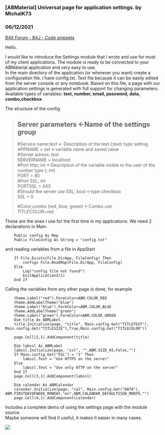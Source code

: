 ### [ABMaterial] Universal page for application settings. by MichalK73
### 06/12/2021
[B4X Forum - B4J - Code snippets](https://www.b4x.com/android/forum/threads/131563/)

Hello.  
  
I would like to introduce the Settings module that I wrote and use for most of my client applications. The module is ready to be connected to your ABMaterial application and very easy to use.  
In the main directory of the application (or wherever you want) create a configuration file. I have config.txt. Text file because it can be easily edited from the server console or any notebook. Based on this file, a page with our application settings is generated with full support for changing parameters.  
Available types of variables: **text, number, email, password, data, combo,checkbox**.  
  
The structure of the config  
  
> ## Server parameters <-Name of the settings group  
> #Service name;text <- Description of the text (;text) type setting  
> APPNAME = set <-variable name and saved value  
> #Server adress; text  
> SERVERNAME = localhost  
> #Port http; int <-Description of the variable visible to the user of the number type (; int)  
> PORT = 80  
> #Port SSL; int  
> PORTSSL = 443  
> #Should the server use SSL; bool <-type checkbox  
> SSL = 0  
>   
> #Color;combo (red, blue, green) <-Combo use  
> TITLECOLOR=red

  
These are the ones I use for the first time in my applications. We need 2 declarations in Main.  
  
  

```B4X
    Public config As Map  
    Public FileConfig As String = "config.txt"
```

  
  
and reading variables from a file in AppStart  

```B4X
    If File.Exists(File.DirApp, FileConfig) Then  
        config= File.ReadMap(File.DirApp, FileConfig)  
    Else  
        Log("config file not found")  
        ExitApplication2(1)  
    End If
```

  
  
Calling the variables from any other page is done, for example  
  

```B4X
    theme.Label("red").ForeColor=ABM.COLOR_RED  
    theme.AddLabelTheme("blue")  
    theme.Label("blue").ForeColor=ABM.COLOR_BLUE  
    theme.AddLabelTheme("green")  
    theme.Label("green").ForeColor=ABM.COLOR_GREEN  
    Dim title As ABMLabel  
    title.Initialize(page, "title", Main.config.Get("TITLETEXT"), Main.config.Get("TITLESIZE"),True,Main.config.Get("TITLECOLOR"))  
     
    page.Cell(2,1).AddComponent(title)  
     
    Dim labssl As ABMLabel  
    labssl.Initialize(page, "ssl", "",ABM.SIZE_H3,False,"")  
    If Main.config.Get("SSL") = "1" Then  
        labssl.Text = "Use HTTPS on the server"  
    Else  
        labssl.Text = "Use only HTTP on the server"  
    End If  
    page.Cell(3,1).AddComponent(labssl)  
     
    Dim calendar As ABMCalendar  
    calendar.Initialize(page, "cal", Main.config.Get("DATA"), ABM.FIRSTDAYOFWEEK_MONDAY,"en",ABM.CALENDAR_DEFAULTVIEW_MONTH,"")  
    page.Cell(4,1).AddComponent(calendar)
```

  
  
Includes a complete demo of using the settings page with the module source.  
Maybe someone will find it useful, it makes it easier in many cases.  
  
![](https://www.b4x.com/android/forum/attachments/114833)